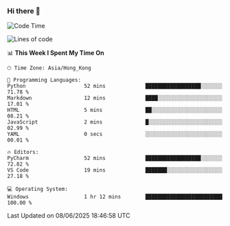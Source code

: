 ### Hi there 👋

<!--
**RoiexLee/RoiexLee** is a ✨ _special_ ✨ repository because its `README.md` (this file) appears on your GitHub profile.

Here are some ideas to get you started:

- 🔭 I’m currently working on ...
- 🌱 I’m currently learning ...
- 👯 I’m looking to collaborate on ...
- 🤔 I’m looking for help with ...
- 💬 Ask me about ...
- 📫 How to reach me: ...
- 😄 Pronouns: ...
- ⚡ Fun fact: ...
-->

<!--START_SECTION:waka-->
![Code Time](http://img.shields.io/badge/Code%20Time-1%2C172%20hrs%2053%20mins-blue)

![Lines of code](https://img.shields.io/badge/From%20Hello%20World%20I%27ve%20Written-41.6%20thousand%20lines%20of%20code-blue)

📊 **This Week I Spent My Time On** 

```text
🕑︎ Time Zone: Asia/Hong_Kong

💬 Programming Languages: 
Python                   52 mins             ██████████████████░░░░░░░   71.78 % 
Markdown                 12 mins             ████░░░░░░░░░░░░░░░░░░░░░   17.01 % 
HTML                     5 mins              ██░░░░░░░░░░░░░░░░░░░░░░░   08.21 % 
JavaScript               2 mins              █░░░░░░░░░░░░░░░░░░░░░░░░   02.99 % 
YAML                     0 secs              ░░░░░░░░░░░░░░░░░░░░░░░░░   00.01 % 

🔥 Editors: 
PyCharm                  52 mins             ██████████████████░░░░░░░   72.82 % 
VS Code                  19 mins             ███████░░░░░░░░░░░░░░░░░░   27.18 % 

💻 Operating System: 
Windows                  1 hr 12 mins        █████████████████████████   100.00 % 
```


 Last Updated on 08/06/2025 18:46:58 UTC
<!--END_SECTION:waka-->
